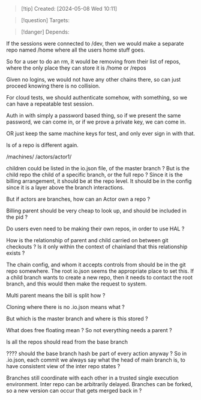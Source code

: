 
>[!tip] Created: [2024-05-08 Wed 10:11]

>[!question] Targets: 

>[!danger] Depends: 

If the sessions were connected to /dev, then we would make a separate repo named /home where all the users home stuff goes.

So for a user to do an rm, it would be removing from their list of repos, where the only place they can store it is /home or /repos

Given no logins, we would not have any other chains there, so can just proceed knowing there is no collision.

For cloud tests, we should authenticate somehow, with something, so we can have a repeatable test session.

Auth in with simply a password based thing, so if we present the same password, we can come in, or if we prove a private key, we can come in.

OR just keep the same machine keys for test, and only ever sign in with that.

ls of a repo is different again.

/machines/
/actors/actor1/

children could be listed in the io.json file, of the master branch ?
But is the child repo the child of a specific branch, or the full repo ?
Since it is the billing arrangement, it should be at the repo level.
It should be in the config since it is a layer above the branch interactions.

But if actors are branches, how can an Actor own a repo ?

Billing parent should be very cheap to look up, and should be included in the pid ?

Do users even need to be making their own repos, in order to use HAL ?

How is the relationship of parent and child carried on between git checkouts ?
Is it only within the context of chainland that this relationship exists ?

The chain config, and whom it accepts controls from should be in the git repo somewhere.
The root io.json seems the appropriate place to set this.
If a child branch wants to create a new repo, then it needs to contact the root branch, and this would then make the request to system.

Multi parent means the bill is split how ?

Cloning where there is no .io.json means what ?

But which is the master branch and where is this stored ?

What does free floating mean ?  So not everything needs a parent ?

ls all the repos should read from the base branch 

???? should the base branch hash be part of every action anyway ?
So in .io.json, each commit we always say what the head of main branch is, to have consistent view of the inter repo states ?

Branches still coordinate with each other in a trusted single execution environment.
Inter repo can be arbitrarily delayed.
Branches can be forked, so a new version can occur that gets merged back in ?

